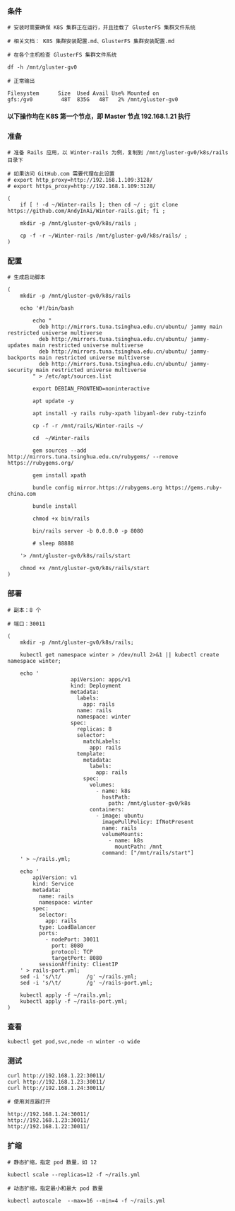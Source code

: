  
### 条件

	# 安装时需要确保 K8S 集群正在运行，并且挂载了 GlusterFS 集群文件系统

	# 相关文档： K8S 集群安装配置.md、GlusterFS 集群安装配置.md

	# 在各个主机检查 GlusterFS 集群文件系统

	df -h /mnt/gluster-gv0

	# 正常输出

	Filesystem      Size  Used Avail Use% Mounted on
	gfs:/gv0         48T  835G   48T   2% /mnt/gluster-gv0


#### 以下操作均在 K8S 第一个节点，即 Master 节点 192.168.1.21 执行


### 准备

	# 准备 Rails 应用，以 Winter-rails 为例，复制到 /mnt/gluster-gv0/k8s/rails 目录下

	# 如果访问 GitHub.com 需要代理在此设置
	# export http_proxy=http://192.168.1.109:3128/
	# export https_proxy=http://192.168.1.109:3128/

	(
		if [ ! -d ~/Winter-rails ]; then cd ~/ ; git clone https://github.com/AndyInAi/Winter-rails.git; fi ;

		mkdir -p /mnt/gluster-gv0/k8s/rails ;

		cp -f -r ~/Winter-rails /mnt/gluster-gv0/k8s/rails/ ;
	)


### 配置

	# 生成启动脚本

	(
		mkdir -p /mnt/gluster-gv0/k8s/rails

		echo '#!/bin/bash

			echo "
			  deb http://mirrors.tuna.tsinghua.edu.cn/ubuntu/ jammy main restricted universe multiverse
			  deb http://mirrors.tuna.tsinghua.edu.cn/ubuntu/ jammy-updates main restricted universe multiverse
			  deb http://mirrors.tuna.tsinghua.edu.cn/ubuntu/ jammy-backports main restricted universe multiverse
			  deb http://mirrors.tuna.tsinghua.edu.cn/ubuntu/ jammy-security main restricted universe multiverse
			" > /etc/apt/sources.list

			export DEBIAN_FRONTEND=noninteractive

			apt update -y

			apt install -y rails ruby-xpath libyaml-dev ruby-tzinfo

			cp -f -r /mnt/rails/Winter-rails ~/

			cd  ~/Winter-rails

			gem sources --add http://mirrors.tuna.tsinghua.edu.cn/rubygems/ --remove https://rubygems.org/

			gem install xpath

			bundle config mirror.https://rubygems.org https://gems.ruby-china.com

			bundle install

			chmod +x bin/rails

			bin/rails server -b 0.0.0.0 -p 8080

			# sleep 88888

		'> /mnt/gluster-gv0/k8s/rails/start 
		
		chmod +x /mnt/gluster-gv0/k8s/rails/start
	)


### 部署

	# 副本：8 个

	# 端口：30011
	
	(
		mkdir -p /mnt/gluster-gv0/k8s/rails;

		kubectl get namespace winter > /dev/null 2>&1 || kubectl create namespace winter;

		echo '
                        apiVersion: apps/v1
                        kind: Deployment
                        metadata:
                          labels:
                            app: rails
                          name: rails
                          namespace: winter
                        spec:
                          replicas: 8
                          selector:
                            matchLabels:
                              app: rails
                          template:
                            metadata:
                              labels:
                                app: rails
                            spec:
                              volumes:
                                - name: k8s
                                  hostPath:
                                    path: /mnt/gluster-gv0/k8s
                              containers:
                                - image: ubuntu
                                  imagePullPolicy: IfNotPresent
                                  name: rails
                                  volumeMounts:
                                    - name: k8s
                                      mountPath: /mnt
                                  command: ["/mnt/rails/start"]
		' > ~/rails.yml;

		echo '
			apiVersion: v1
			kind: Service
			metadata:
			  name: rails
			  namespace: winter
			spec:
			  selector:
			    app: rails
			  type: LoadBalancer
			  ports:
			    - nodePort: 30011
			      port: 8080
			      protocol: TCP
			      targetPort: 8080
			  sessionAffinity: ClientIP
		' > rails-port.yml;
		sed -i 's/\t/        /g' ~/rails.yml;
		sed -i 's/\t/        /g' ~/rails-port.yml;
		
		kubectl apply -f ~/rails.yml;
		kubectl apply -f ~/rails-port.yml;
	)


### 查看

	kubectl get pod,svc,node -n winter -o wide


### 测试

	curl http://192.168.1.22:30011/
	curl http://192.168.1.23:30011/
	curl http://192.168.1.24:30011/

	# 使用浏览器打开

	http://192.168.1.24:30011/
	http://192.168.1.23:30011/
	http://192.168.1.22:30011/


### 扩缩

	# 静态扩缩，指定 pod 数量，如 12

	kubectl scale --replicas=12 -f ~/rails.yml

	# 动态扩缩，指定最小和最大 pod 数量

	kubectl autoscale  --max=16 --min=4 -f ~/rails.yml
	



